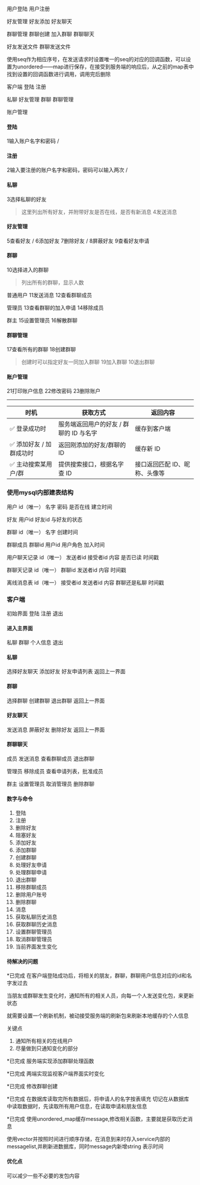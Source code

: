 用户登陆
用户注册

好友管理
好友添加
好友聊天

群聊管理
群聊创建
加入群聊
群聊聊天

好友发送文件
群聊发送文件

使用seq作为相应序号，在发送请求时设置唯一的seq的对应的回调函数，可以设置为unordered——map进行保存，在接受到服务端的响应后，从之前的map表中找到设置的回调函数进行调用，调用完后删除


客户端
登陆 注册

私聊
好友管理
群聊
群聊管理

账户管理


#### 登陆
1输入账户名字和密码 /

#### 注册
2输入要注册的账户名字和密码，密码可以输入两次 /

#### 私聊
3选择私聊的好友
>这里列出所有好友，并附带好友是否在线，是否有新消息
4发送消息

#### 好友管理
5查看好友 /
6添加好友
7删除好友 /
8屏蔽好友
9查看好友申请

#### 群聊
10选择进入的群聊
>列出所有的群聊，显示人数

普通用户
11发送消息
12查看群聊成员

管理员
13查看群聊的加入申请
14移除成员

群主
15设置管理员
16解散群聊

#### 群聊管理
17查看所有的群聊
18创建群聊
>创建时可以指定好友一同加入群聊
19加入群聊
10退出群聊

#### 账户管理
21打印账户信息
22修改密码
23删除账户

---

| 时机             | 获取方式                    | 返回内容             |
| -------------- | ----------------------- | ---------------- |
| ✅ 登录成功时        | 服务端返回用户的好友 / 群聊的 ID 与名字 | 缓存到客户端           |
| ✅ 添加好友 / 加群成功时 | 返回刚添加的好友/群聊的 ID         | 缓存新 ID           |
| ✅ 主动搜索某用户/群    | 提供搜索接口，根据名字查 ID         | 接口返回匹配 ID、昵称、头像等 |

### 使用mysql内部建表结构
用户
id（唯一）
名字
密码
是否在线
建立时间

好友
用户id
好友id
与好友的状态

群聊
id（唯一）
名字
创建时间

群聊成员
群聊id
用户id
用户角色
加入时间

用户聊天记录
id（唯一）
发送者id
接受者id
内容
是否已读
时间戳

群聊天记录
id（唯一）
群聊id
发送者id
内容
时间戳

离线消息表
id（唯一）
接受者id
发送者id
内容
群聊还是私聊
时间戳

### 客户端
初始界面
登陆
注册
退出

#### 进入主界面
私聊
群聊
个人信息
退出

#### 私聊
选择好友聊天
添加好友
好友申请列表
返回上一界面

#### 群聊
选择群聊
创建群聊
退出群聊
返回上一界面

#### 好友聊天
发送消息
屏蔽好友
删除好友
返回上一界面

#### 群聊聊天
成员
发送消息
查看群聊成员
退出群聊

管理员
移除成员
查看申请列表，批准成员

群主
设置管理员
取消管理员
删除群聊

#### 数字与命令
1. 登陆
2. 注册
3. 删除好友
4. 阻塞好友
5. 添加好友
6. 添加群聊
7.  创建群聊
8.  处理好友申请
9.  处理群聊申请
10. 退出群聊
11. 移除群聊成员
12. 删除用户账号
13. 删除群聊
14. 消息
15. 获取私聊历史消息
16. 获取群聊历史消息
17. 设置群聊管理员
18. 取消群聊管理员
19. 当前界面发生变化

#### 待解决的问题
*已完成
在客户端登陆成功后，将相关的朋友，群聊，群聊用户信息对应的id和名字发过去

当朋友或群聊发生变化时，通知所有的相关人员，向每一个人发送变化包，来更新状态

就需要设置一个刷新机制，被动接受服务端的刷新包来刷新本地缓存的个人信息

关键点
1. 通知所有相关的在线用户
2. 尽量做到只通知变化的部分

*已完成
服务端实现添加群聊处理函数

*已完成
两端实现监视客户端界面实时变化

*已完成
修改群聊创建

*已完成
在数据库读取完所有数据后，将申请人的名字按表填充
切记在从数据库中读取数据时，先读取所有用户信息，在读取申请和朋友信息

*已完成
使用unordered_map缓存message,修改相关函数，主要就是获取历史消息

使用vector并按照时间进行顺序存储，在消息到来时存入service内部的messagelist,并刷新进数据库，同时message内新增string 表示时间

#### 优化点
可以减少一些不必要的发包内容